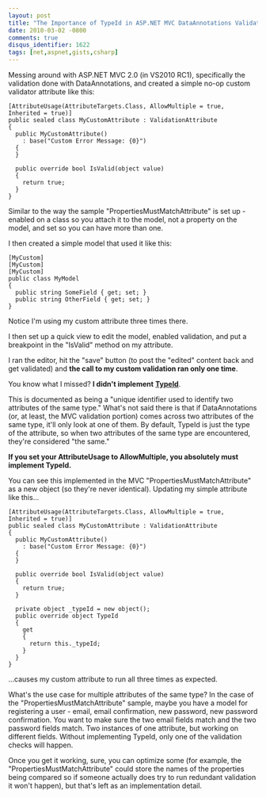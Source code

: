 ```yaml
---
layout: post
title: "The Importance of TypeId in ASP.NET MVC DataAnnotations Validation Attributes"
date: 2010-03-02 -0800
comments: true
disqus_identifier: 1622
tags: [net,aspnet,gists,csharp]
---
```

Messing around with ASP.NET MVC 2.0 (in VS2010 RC1), specifically the
validation done with DataAnnotations, and created a simple no-op custom
validator attribute like this:

    [AttributeUsage(AttributeTargets.Class, AllowMultiple = true, Inherited = true)]
    public sealed class MyCustomAttribute : ValidationAttribute
    {
      public MyCustomAttribute()
        : base("Custom Error Message: {0}")
      {
      }

      public override bool IsValid(object value)
      {
        return true;
      }
    }

Similar to the way the sample "PropertiesMustMatchAttribute" is set up -
enabled on a class so you attach it to the model, not a property on the
model, and set so you can have more than one.

I then created a simple model that used it like this:

    [MyCustom]
    [MyCustom]
    [MyCustom]
    public class MyModel
    {
      public string SomeField { get; set; }
      public string OtherField { get; set; }
    }

Notice I'm using my custom attribute three times there.

I then set up a quick view to edit the model, enabled validation, and
put a breakpoint in the "IsValid" method on my attribute.

I ran the editor, hit the "save" button (to post the "edited" content
back and get validated) and **the call to my custom validation ran only
one time**.

You know what I missed? **I didn't
implement** [**TypeId**](http://msdn.microsoft.com/en-us/library/system.attribute.typeid.aspx).

This is documented as being a "unique identifier used to identify two
attributes of the same type." What's not said there is that if
DataAnnotations (or, at least, the MVC validation portion) comes across
two attributes of the same type, it'll only look at one of them. By
default, TypeId is just the type of the attribute, so when two
attributes of the same type are encountered, they're considered "the
same."

**If you set your AttributeUsage to AllowMultiple, you absolutely must
implement TypeId.**

You can see this implemented in the MVC "PropertiesMustMatchAttribute"
as a new object (so they're never identical). Updating my simple
attribute like this...

    [AttributeUsage(AttributeTargets.Class, AllowMultiple = true, Inherited = true)]
    public sealed class MyCustomAttribute : ValidationAttribute
    {
      public MyCustomAttribute()
        : base("Custom Error Message: {0}")
      {
      }

      public override bool IsValid(object value)
      {
        return true;
      }

      private object _typeId = new object();
      public override object TypeId
      {
        get
        {
          return this._typeId;
        }
      }
    }

...causes my custom attribute to run all three times as expected.

What's the use case for multiple attributes of the same type? In the
case of the "PropertiesMustMatchAttribute" sample, maybe you have a
model for registering a user - email, email confirmation, new password,
new password confirmation. You want to make sure the two email fields
match and the two password fields match. Two instances of one attribute,
but working on different fields. Without implementing TypeId, only one
of the validation checks will happen.

Once you get it working, sure, you can optimize some (for example, the
"PropertiesMustMatchAttribute" could store the names of the properties
being compared so if someone actually does try to run redundant
validation it won't happen), but that's left as an implementation
detail.

